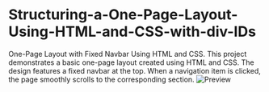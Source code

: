 # Structuring-a-One-Page-Layout-Using-HTML-and-CSS-with-div-IDs
One-Page Layout with Fixed Navbar Using HTML and CSS. This project demonstrates a basic one-page layout created using HTML and CSS. The design features a fixed navbar at the top. When a navigation item is clicked, the page smoothly scrolls to the corresponding section.
![Preview](https://github.com/user-attachments/assets/24309555-0d56-4db8-9d6e-cbb2ce7cd2a2)
